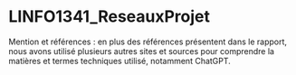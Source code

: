 # LINFO1341_ReseauxProjet
Mention et références : en plus des références présentent dans le rapport, nous avons utilisé plusieurs autres sites et sources pour comprendre la matières et termes techniques
utilisé, notamment ChatGPT.
